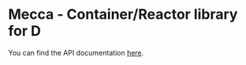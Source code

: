 # Mecca - Container/Reactor library for D

You can find the API documentation [here](https://weka-io.github.com/mecca/docs).
